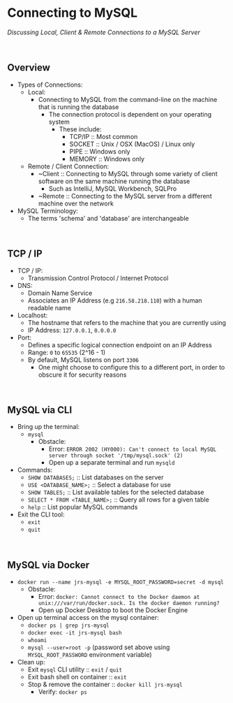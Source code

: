 # Connecting to MySQL
*Discussing Local, Client & Remote Connections to a MySQL Server*

<br>

## Overview
* Types of Connections:
    * Local:
        * Connecting to MySQL from the command-line on the machine that is running the database
            * The connection protocol is dependent on your operating system
                * These include:
                    - TCP/IP :: Most common
                    - SOCKET :: Unix / OSX (MacOS) / Linux only
                    - PIPE :: Windows only
                    - MEMORY :: Windows only
    * Remote / Client Connection:
        * ~Client :: Connecting to MySQL through some variety of client software on the same machine running the database
            * Such as IntelliJ, MySQL Workbench, SQLPro
        * ~Remote :: Connecting to the MySQL server from a different machine over the network
* MySQL Terminology:
    * The terms 'schema' and 'database' are interchangeable

<br>

## TCP / IP
* TCP / IP:
    * Transmission Control Protocol / Internet Protocol
* DNS:
    * Domain Name Service
    * Associates an IP Address (e.g `216.58.218.110`) with a human readable name
* Localhost:
    * The hostname that refers to the machine that you are currently using
    * IP Address: `127.0.0.1`, `0.0.0.0`
* Port:
    * Defines a specific logical connection endpoint on an IP Address
    * Range: `0` to `65535` (2^16 - 1)
    * By default, MySQL listens on port `3306`
        * One might choose to configure this to a different port, in order to obscure it for security reasons

<br>

## MySQL via CLI
* Bring up the terminal:
    * `mysql`
        * Obstacle:
            * Error: `ERROR 2002 (HY000): Can't connect to local MySQL server through socket '/tmp/mysql.sock' (2)`
            * Open up a separate terminal and run `mysqld`
* Commands:
    * `SHOW DATABASES;` :: List databases on the server
    * `USE <DATABASE_NAME>;` :: Select a database for use
    * `SHOW TABLES;` :: List available tables for the selected database
    * `SELECT * FROM <TABLE_NAME>;` :: Query all rows for a given table
    * `help` :: List popular MySQL commands
* Exit the CLI tool:
    * `exit`
    * `quit`

<br>

## MySQL via Docker
* `docker run --name jrs-mysql -e MYSQL_ROOT_PASSWORD=secret -d mysql`
    * Obstacle:
        * Error: `docker: Cannot connect to the Docker daemon at unix:///var/run/docker.sock. Is the docker daemon running?`
        * Open up Docker Desktop to boot the Docker Engine
* Open up terminal access on the mysql container:
    * `docker ps | grep jrs-mysql`
    * `docker exec -it jrs-mysql bash`
    * `whoami`
    * `mysql --user=root -p` (password set above using `MYSQL_ROOT_PASSWORD` environment variable)
* Clean up:
    * Exit `mysql` CLI utility :: `exit` / `quit`
    * Exit bash shell on container :: `exit`
    * Stop & remove the container :: `docker kill jrs-mysql`
        * Verify: `docker ps`